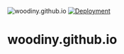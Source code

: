 ![woodiny.github.io](https://img.shields.io/website?down_message=offline&up_message=online&url=https%3A%2F%2Fwoodiny.github.io)
[![Deployment](https://github.com/woodiny/woodiny.github.io/actions/workflows/nextjs.yml/badge.svg?branch=main)](https://github.com/woodiny/woodiny.github.io/actions/workflows/nextjs.yml)

# woodiny.github.io
